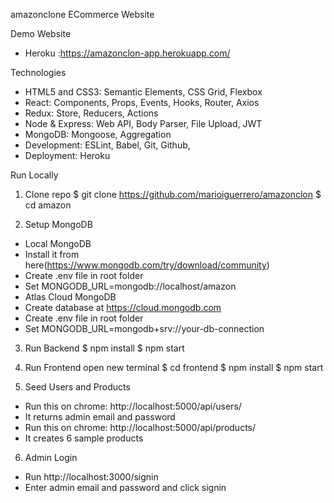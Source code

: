 amazonclone ECommerce Website

Demo Website
-  Heroku :https://amazonclon-app.herokuapp.com/

Technologies
- HTML5 and CSS3: Semantic Elements, CSS Grid, Flexbox
- React: Components, Props, Events, Hooks, Router, Axios
- Redux: Store, Reducers, Actions
- Node & Express: Web API, Body Parser, File Upload, JWT
- MongoDB: Mongoose, Aggregation
- Development: ESLint, Babel, Git, Github,
- Deployment: Heroku

Run Locally
1. Clone repo
$ git clone https://github.com/marioiguerrero/amazonclon
$ cd amazon

2. Setup MongoDB
- Local MongoDB
- Install it from here(https://www.mongodb.com/try/download/community)
- Create .env file in root folder
- Set MONGODB_URL=mongodb://localhost/amazon  
- Atlas Cloud MongoDB
- Create database at https://cloud.mongodb.com
- Create .env file in root folder
- Set MONGODB_URL=mongodb+srv://your-db-connection

3. Run Backend
$ npm install
$ npm start

4. Run Frontend
 open new terminal
$ cd frontend
$ npm install
$ npm start

5. Seed Users and Products
- Run this on chrome: http://localhost:5000/api/users/
- It returns admin email and password
- Run this on chrome: http://localhost:5000/api/products/
- It creates 6 sample products

6. Admin Login
- Run http://localhost:3000/signin
- Enter admin email and password and click signin
